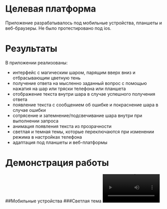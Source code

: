 # Целевая платформа
Приложение разрабатывалось под мобильные устройства, планшеты и веб-браузеры. Не было протестировано под ios.

# Результаты
В приложении реализованы:
 - интерфейс с магическим шаром, парящим вверх вниз и отбрасывающим цветную тень
 - получение ответа на мысленно заданный вопрос с помощью нажатия на шар или тряски телефона или планшета
 - отображение текста внутри шара в случае успешного получения ответа
 - появление текста с сообщением об ошибке и покраснение шара в случае ошибки
 - сотрясение и затемнение/подсвечивание шара внутри при выполнении запроса 
 - анимация появления текста из прозрачности
 - светлая и темная темы, которые переключаются при изменении режима в настройках телефона
 - адаптация под планшеты и веб-платформы

# Демонстрация работы
##Мобильные устройства
###Светлая тема
<video src='assets/mobile/succes_light.mp4' width=180/>
![Успешное получение ответа на мобильном устройстве, светлая тема](assets/mobile/succes_light.mp4)
![Ошибка при получении ответа на мобильном устройстве, светлая тема](assets/mobile/failed_light.mp4)
###Темная тема
![Успешное получение ответа на мобильном устройстве, темная тема](assets/mobile/succes_dark.mp4)
![Ошибка при получении ответа на мобильном устройстве, темная тема](assets/mobile/failed_dark.mp4)
